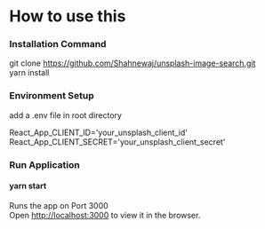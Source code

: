 # How to use this

### Installation Command
git clone https://github.com/Shahnewaj/unsplash-image-search.git \
yarn install 

### Environment Setup
add a  .env file in root directory 

React_App_CLIENT_ID='your_unsplash_client_id'
React_App_CLIENT_SECRET='your_unsplash_client_secret'

### Run Application

#### yarn start

Runs the app on Port 3000 \
Open [http://localhost:3000](http://localhost:3000) to view it in the browser.



